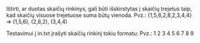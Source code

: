 Ištirti, ar duotas skaičių rinkinys, gali būti išskirstytas į skaičių
trejetus taip, kad skaičių visuose trejetuose suma būtų vienoda.
Pvz.: {1,5,6,2,8,2,3,4,4} => (1,5,6), (2,8,2), (3,4,4)

Testavimui į in.txt įrašyti skaičių rinkinį tokiu formatu:
Pvz.: 1 2 3 4 5 6 7 8 9
